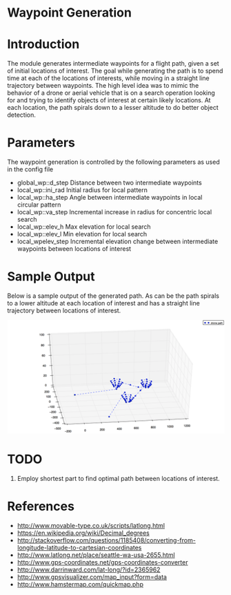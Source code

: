 # Waypoint Generation

# Introduction

The module generates intermediate  waypoints for a flight path, given a set of initial locations of interest. The goal while generating the path is to spend time at each of the locations of interests, while moving in a straight line trajectory between waypoints. The high level idea was to mimic the behavior of a drone or aerial vehicle that is on a search operation looking for and trying to identify objects of interest at certain likely locations. At each location, the path spirals down to a lesser altitude to do better object detection. 

# Parameters

The waypoint generation is controlled by the following parameters as used in the config file

* global_wp::d_step Distance between two intermediate waypoints
* local_wp::ini_rad Initial radius for local pattern
* local_wp::ha_step Angle between intermediate waypoints in local circular pattern
* local_wp::va_step Incremental increase in radius for concentric local search
* local_wp::elev_h Max elevation for local search
* local_wp::elev_l Min elevation for local search
* local_wpelev_step Incremental elevation change between intermediate waypoints between locations of interest

# Sample Output

Below is a sample output of the generated path. As can be the path spirals to a lower altitude at each location of interest and has a straight line trajectory between locations of interest.

![alt text](https://github.com/karamach/planning/blob/master/waypoint_gen/images/path.png)

# TODO
1. Employ shortest part to find optimal path between locations of interest.

# References
- http://www.movable-type.co.uk/scripts/latlong.html
- https://en.wikipedia.org/wiki/Decimal_degrees
- http://stackoverflow.com/questions/1185408/converting-from-longitude-latitude-to-cartesian-coordinates
- http://www.latlong.net/place/seattle-wa-usa-2655.html
- http://www.gps-coordinates.net/gps-coordinates-converter
- http://www.darrinward.com/lat-long/?id=2365962
- http://www.gpsvisualizer.com/map_input?form=data
- http://www.hamstermap.com/quickmap.php
